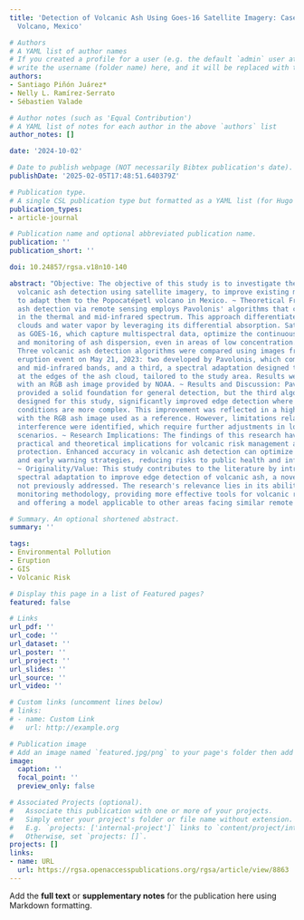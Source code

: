 ```yaml
---
title: 'Detection of Volcanic Ash Using Goes-16 Satellite Imagery: Case Study of Popocatépetl
  Volcano, Mexico'

# Authors
# A YAML list of author names
# If you created a profile for a user (e.g. the default `admin` user at `content/authors/admin/`), 
# write the username (folder name) here, and it will be replaced with their full name and linked to their profile.
authors:
- Santiago Piñón Juárez*
- Nelly L. Ramírez-Serrato
- Sébastien Valade

# Author notes (such as 'Equal Contribution')
# A YAML list of notes for each author in the above `authors` list
author_notes: []

date: '2024-10-02'

# Date to publish webpage (NOT necessarily Bibtex publication's date).
publishDate: '2025-02-05T17:48:51.640379Z'

# Publication type.
# A single CSL publication type but formatted as a YAML list (for Hugo requirements).
publication_types:
- article-journal

# Publication name and optional abbreviated publication name.
publication: ''
publication_short: ''

doi: 10.24857/rgsa.v18n10-140

abstract: "Objective: The objective of this study is to investigate the accuracy of
  volcanic ash detection using satellite imagery, to improve existing monitoring tools
  to adapt them to the Popocatépetl volcano in Mexico. ~ Theoretical Framework: Volcanic
  ash detection via remote sensing employs Pavolonis' algorithms that compare radiances
  in the thermal and mid-infrared spectrum. This approach differentiates ash from
  clouds and water vapor by leveraging its differential absorption. Satellites such
  as GOES-16, which capture multispectral data, optimize the continuous detection
  and monitoring of ash dispersion, even in areas of low concentration. ~ Method:
  Three volcanic ash detection algorithms were compared using images from the Popocatépetl
  eruption event on May 21, 2023: two developed by Pavolonis, which combine thermal
  and mid-infrared bands, and a third, a spectral adaptation designed to enhance precision
  at the edges of the ash cloud, tailored to the study area. Results were validated
  with an RGB ash image provided by NOAA. ~ Results and Discussion: Pavolonis' algorithms
  provided a solid foundation for general detection, but the third algorithm, specifically
  designed for this study, significantly improved edge detection where classification
  conditions are more complex. This improvement was reflected in a higher agreement
  with the RGB ash image used as a reference. However, limitations related to atmospheric
  interference were identified, which require further adjustments in low ash concentration
  scenarios. ~ Research Implications: The findings of this research have significant
  practical and theoretical implications for volcanic risk management and environmental
  protection. Enhanced accuracy in volcanic ash detection can optimize monitoring
  and early warning strategies, reducing risks to public health and infrastructure.
  ~ Originality/Value: This study contributes to the literature by introducing a specific
  spectral adaptation to improve edge detection of volcanic ash, a novel approach
  not previously addressed. The research's relevance lies in its ability to refine
  monitoring methodology, providing more effective tools for volcanic risk management
  and offering a model applicable to other areas facing similar remote sensing challenges."

# Summary. An optional shortened abstract.
summary: ''

tags:
- Environmental Pollution
- Eruption
- GIS
- Volcanic Risk

# Display this page in a list of Featured pages?
featured: false

# Links
url_pdf: ''
url_code: ''
url_dataset: ''
url_poster: ''
url_project: ''
url_slides: ''
url_source: ''
url_video: ''

# Custom links (uncomment lines below)
# links:
# - name: Custom Link
#   url: http://example.org

# Publication image
# Add an image named `featured.jpg/png` to your page's folder then add a caption below.
image:
  caption: ''
  focal_point: ''
  preview_only: false

# Associated Projects (optional).
#   Associate this publication with one or more of your projects.
#   Simply enter your project's folder or file name without extension.
#   E.g. `projects: ['internal-project']` links to `content/project/internal-project/index.md`.
#   Otherwise, set `projects: []`.
projects: []
links:
- name: URL
  url: https://rgsa.openaccesspublications.org/rgsa/article/view/8863
---
```


Add the **full text** or **supplementary notes** for the publication here using Markdown formatting.

